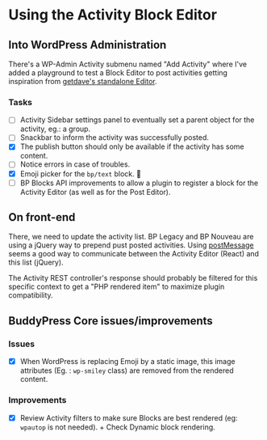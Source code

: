 # Using the Activity Block Editor

## Into WordPress Administration

There's a WP-Admin Activity submenu named "Add Activity" where I've added a playground to test a Block Editor to post activities getting inspiration from [getdave's standalone Editor](https://github.com/getdave/standalone-block-editor).

### Tasks

- [ ] Activity Sidebar settings panel to eventually set a parent object for the activity, eg.: a group.
- [ ] Snackbar to inform the activity was successfully posted.
- [x] The publish button should only be available if the activity has some content.
- [ ] Notice errors in case of troubles.
- [x] Emoji picker for the `bp/text` block. 🙌
- [ ] BP Blocks API improvements to allow a plugin to register a block for the Activity Editor (as well as for the Post Editor).

## On front-end

There, we need to update the activity list. BP Legacy and BP Nouveau are using a jQuery way to prepend pust posted activities. Using [postMessage](https://developer.mozilla.org/en-US/docs/Web/API/Window/postMessage) seems a good way to communicate between the Activity Editor (React) and this list (jQuery).

The Activity REST controller's response should probably be filtered for this specific context to get a "PHP rendered item" to maximize plugin compatibility.

## BuddyPress Core issues/improvements

### Issues
- [x] When WordPress is replacing Emoji by a static image, this image attributes (Eg. : `wp-smiley` class) are removed from the rendered content.

### Improvements
- [x] Review Activity filters to make sure Blocks are best rendered (eg: `wpautop` is not needed). + Check Dynamic block rendering.
